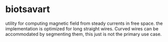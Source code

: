 # biotsavart
utility for computing magnetic field from steady currents in free space.
the implementation is optimized for long straight wires.
Curved wires can be accommodated by segmenting them, this just is not the primary use case.
